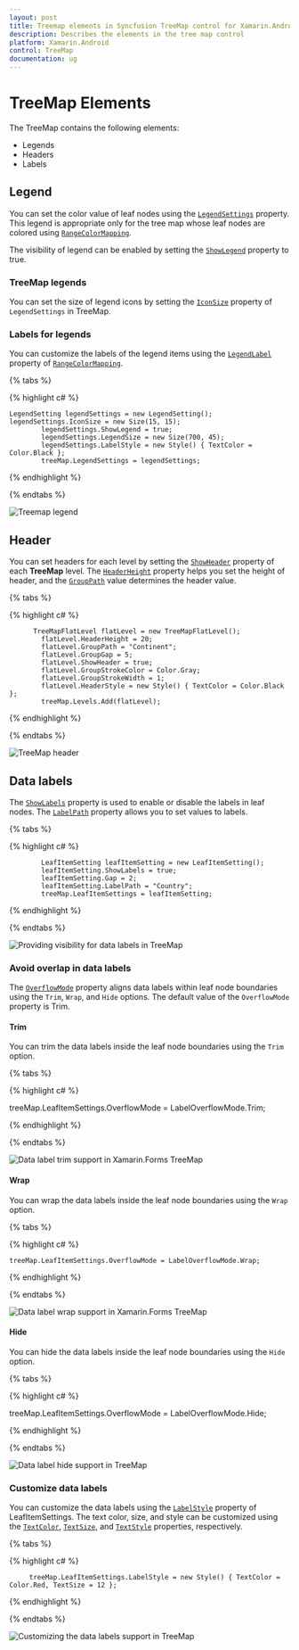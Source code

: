 ```yaml
---
layout: post
title: Treemap elements in Syncfusion TreeMap control for Xamarin.Android
description: Describes the elements in the tree map control
platform: Xamarin.Android
control: TreeMap
documentation: ug
---
```


# TreeMap Elements

The TreeMap contains the following elements:

* Legends
* Headers
* Labels

## Legend

You can set the color value of leaf nodes using the [`LegendSettings`](https://help.syncfusion.com/cr/cref_files/xamarin-android/Syncfusion.SfTreeMap.Android~Com.Syncfusion.Treemap.SfTreeMap~LegendSettings.html) property. This legend is appropriate only for the tree map whose leaf nodes are colored using [`RangeColorMapping`](https://help.syncfusion.com/cr/cref_files/xamarin-android/Syncfusion.SfTreeMap.Android~Com.Syncfusion.Treemap.RangeColorMapping.html).

The visibility of legend can be enabled by setting the [`ShowLegend`](https://help.syncfusion.com/cr/cref_files/xamarin-android/Syncfusion.SfTreeMap.Android~Com.Syncfusion.Treemap.LegendSetting~ShowLegend.html) property to true.

### TreeMap legends

You can set the size of legend icons by setting the [`IconSize`](https://help.syncfusion.com/cr/cref_files/xamarin-android/Syncfusion.SfTreeMap.Android~Com.Syncfusion.Treemap.LegendSetting~IconSize.html) property of `LegendSettings` in TreeMap.

### Labels for legends

You can customize the labels of the legend items using the [`LegendLabel`](https://help.syncfusion.com/cr/cref_files/xamarin-android/Syncfusion.SfTreeMap.Android~Com.Syncfusion.Treemap.Range~LegendLabel.html) property of [`RangeColorMapping`](https://help.syncfusion.com/cr/cref_files/xamarin-android/Syncfusion.SfTreeMap.Android~Com.Syncfusion.Treemap.RangeColorMapping.html). 

{% tabs %}

{% highlight c# %}

    LegendSetting legendSettings = new LegendSetting();
    legendSettings.IconSize = new Size(15, 15);
            legendSettings.ShowLegend = true;
            legendSettings.LegendSize = new Size(700, 45);
            legendSettings.LabelStyle = new Style() { TextColor = Color.Black };
            treeMap.LegendSettings = legendSettings;

{% endhighlight %}

{% endtabs %} 

![Treemap legend](Getting-Started_images/GettingStarted.jpg)

## Header

You can set headers for each level by setting the [`ShowHeader`](https://help.syncfusion.com/cr/cref_files/xamarin-android/Syncfusion.SfTreeMap.Android~Com.Syncfusion.Treemap.TreeMapLevel~ShowHeader.html) property of each **TreeMap** level. The [`HeaderHeight`](https://help.syncfusion.com/cr/cref_files/xamarin-android/Syncfusion.SfTreeMap.Android~Com.Syncfusion.Treemap.TreeMapLevel~HeaderHeight.html) property helps you set the height of header, and the [`GroupPath`](https://help.syncfusion.com/cr/cref_files/xamarin-android/Syncfusion.SfTreeMap.Android~Com.Syncfusion.Treemap.TreeMapFlatLevel~GroupPath.html) value determines the header value. 

{% tabs %}

{% highlight c# %}

          TreeMapFlatLevel flatLevel = new TreeMapFlatLevel();
            flatLevel.HeaderHeight = 20;
            flatLevel.GroupPath = "Continent";
            flatLevel.GroupGap = 5;
            flatLevel.ShowHeader = true;
            flatLevel.GroupStrokeColor = Color.Gray;
            flatLevel.GroupStrokeWidth = 1;
            flatLevel.HeaderStyle = new Style() { TextColor = Color.Black };
            treeMap.Levels.Add(flatLevel);

{% endhighlight %} 

{% endtabs %} 

![TreeMap header](Getting-Started_images/Trim.png)

## Data labels

The [`ShowLabels`](https://help.syncfusion.com/cr/cref_files/xamarin-android/Syncfusion.SfTreeMap.Android~Com.Syncfusion.Treemap.LeafItemSetting~ShowLabels.html) property is used to enable or disable the labels in leaf nodes. The [`LabelPath`](https://help.syncfusion.com/cr/cref_files/xamarin-android/Syncfusion.SfTreeMap.Android~Com.Syncfusion.Treemap.LeafItemSetting~LabelPath.html) property allows you to set values to labels.

{% tabs %}

{% highlight c# %}

            LeafItemSetting leafItemSetting = new LeafItemSetting();
            leafItemSetting.ShowLabels = true;
            leafItemSetting.Gap = 2;
            leafItemSetting.LabelPath = "Country";
            treeMap.LeafItemSettings = leafItemSetting;
 
{% endhighlight %}

{% endtabs %} 

![Providing visibility for data labels in TreeMap](Getting-Started_images/Trim.png)

### Avoid overlap in data labels

The [`OverflowMode`](https://help.syncfusion.com/cr/cref_files/xamarin-android/Syncfusion.SfTreeMap.Android~Com.Syncfusion.Treemap.LeafItemSetting~OverflowMode.html) property aligns data labels within leaf node boundaries using the `Trim`, `Wrap`, and `Hide` options. The default value of the `OverflowMode` property is Trim.

#### Trim

You can trim the data labels inside the leaf node boundaries using the `Trim` option.

{% tabs %}

{% highlight c# %}

   treeMap.LeafItemSettings.OverflowMode = LabelOverflowMode.Trim;
 
{% endhighlight %}

{% endtabs %}

![Data label trim support in Xamarin.Forms TreeMap](Getting-Started_images/Trim.png)

#### Wrap

You can wrap the data labels inside the leaf node boundaries using the `Wrap` option.

{% tabs %}

{% highlight c# %}

    treeMap.LeafItemSettings.OverflowMode = LabelOverflowMode.Wrap;
 
{% endhighlight %}

{% endtabs %}

![Data label wrap support in Xamarin.Forms TreeMap](Getting-Started_images/Wrap.png)

#### Hide

You can hide the data labels inside the leaf node boundaries using the `Hide` option. 

{% tabs %}

{% highlight c# %}

   treeMap.LeafItemSettings.OverflowMode = LabelOverflowMode.Hide;
 
{% endhighlight %}

{% endtabs %}

![Data label hide support in TreeMap](Getting-Started_images/Hide.png)

### Customize data labels

You can customize the data labels using the [`LabelStyle`](https://help.syncfusion.com/cr/cref_files/xamarin-android/Syncfusion.SfTreeMap.Android~Com.Syncfusion.Treemap.LeafItemSetting~LabelStyle.html) property of LeafItemSettings. The text color, size, and style can be customized using the [`TextColor`](https://help.syncfusion.com/cr/cref_files/xamarin-android/Syncfusion.SfTreeMap.Android~Com.Syncfusion.Treemap.Style~TextColor.html), [`TextSize`](https://help.syncfusion.com/cr/cref_files/xamarin-android/Syncfusion.SfTreeMap.Android~Com.Syncfusion.Treemap.Style~TextSize.html), and [`TextStyle`](https://help.syncfusion.com/cr/cref_files/xamarin-android/Syncfusion.SfTreeMap.Android~Com.Syncfusion.Treemap.Style~TextStyle.html) properties, respectively.

{% tabs %}

{% highlight c# %}

         treeMap.LeafItemSettings.LabelStyle = new Style() { TextColor = Color.Red, TextSize = 12 };
 
{% endhighlight %}

{% endtabs %}

![Customizing the data labels support in TreeMap](Getting-Started_images/LabelCustomization.png)
